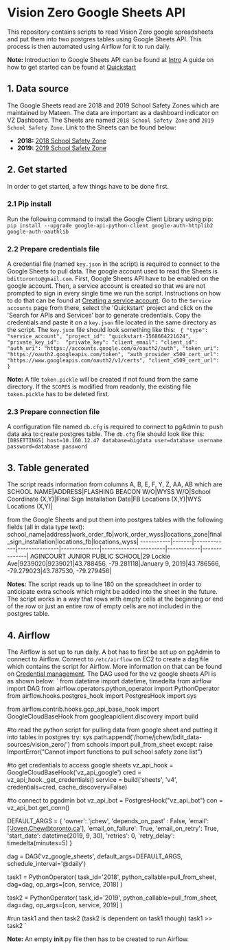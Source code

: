 # Vision Zero Google Sheets API 
This repository contains scripts to read Vision Zero google spreadsheets and put them into two postgres tables using Google Sheets API. This process is then automated using Airflow for it to run daily.

**Note:** 
Introduction to Google Sheets API can be found at [Intro](https://developers.google.com/sheets/api/guides/concepts)
A guide on how to get started can be found at [Quickstart](https://developers.google.com/sheets/api/quickstart/python)

## 1. Data source
The Google Sheets read are 2018 and 2019 School Safety Zones which are maintained by Mateen. The data are important as a dashboard indicator on VZ Dashboard. The Sheets are named `2018 School Safety Zone` and `2019 School Safety Zone`. Link to the Sheets can be found below:
- **2018:** [2018 School Safety Zone](https://docs.google.com/spreadsheets/d/16ZmWa6ZoIrJ9JW_aMveQsBM5vuGWq7zH0Vw_rvmSC7A/edit#gid=1848006623)
- **2019:** [2019 School Safety Zone](https://docs.google.com/spreadsheets/d/19JupdNNJSnHpO0YM5sHJWoEvKumyfhqaw-Glh61i2WQ/edit#gid=923156418)

## 2. Get started
In order to get started, a few things have to be done first.

### 2.1 Pip install
Run the following command to install the Google Client Library using pip:
`pip install --upgrade google-api-python-client google-auth-httplib2 google-auth-oauthlib`

### 2.2 Prepare credentials file
A credential file (named `key.json` in the script) is required to connect to the Google Sheets to pull data. The google account used to read the Sheets is `bdittoronto@gmail.com`. First, Google Sheets API have to be enabled on the google account. Then, a service account is created so that we are not prompted to sign in every single time we run the script. Instructions on how to do that can be found at [Creating a service account](https://github.com/googleapis/google-api-python-client/blob/master/docs/oauth-server.md#creating-a-service-account). Go to the `Service accounts` page from there, select the 'Quickstart' project and click on the 'Search for APIs and Services' bar to generate credentials. Copy the credentials and paste it on a `key.json` file located in the same directory as the script. The `key.json` file should look something like this:
`
{
    "type": "service_account",
    "project_id": "quickstart-1568664221624",
    "private_key_id": 
    "private_key":
    "client_email":
    "client_id": 
    "auth_uri": "https://accounts.google.com/o/oauth2/auth",
    "token_uri": "https://oauth2.googleapis.com/token",
    "auth_provider_x509_cert_url": "https://www.googleapis.com/oauth2/v1/certs",
    "client_x509_cert_url": 
  }`

**Note:** A file `token.pickle` will be created if not found from the same directory. If the `SCOPES` is modified from readonly, the existing file `token.pickle` has to be deleted first.

### 2.3 Prepare connection file
A configuration file named `db.cfg` is required to connect to pgAdmin to push data aka to create postgres table. The `db.cfg` file should look like this:
`
[DBSETTINGS]
host=10.160.12.47
database=bigdata
user=database username
password=database password
`

## 3. Table generated
The script reads information from columns A, B, E, F, Y, Z, AA, AB which are 
SCHOOL NAME|ADDRESS|FLASHING BEACON W/O|WYSS W/O|School Coordinate (X,Y)|Final Sign Installation Date|FB Locations (X,Y)|WYS Locations (X,Y)|

from the Google Sheets and put them into postgres tables with the following fields (all in data type text):
school_name|address|work_order_fb|work_order_wyss|locations_zone|final_sign_installation|locations_fb|locations_wyss|
-----------|-------|-------------|---------------|--------------|-----------------------|------------|--------------|
AGINCOURT JUNIOR PUBLIC SCHOOL|29 Lockie Ave|9239020|9239021|43.788456, -79.281118|January 9, 2019|43.786566, -79.279023|43.787530, -79.279456|

**Notes:** The script reads up to line 180 on the spreadsheet in order to anticipate extra schools which might be added into the sheet in the future. The script works in a way that rows with empty cells at the beginning or end of the row or just an entire row of empty cells are not included in the postgres table.

## 4. Airflow
The Airflow is set up to run daily. A bot has to first be set up on pgAdmin to connect to Airflow. Connect to `/etc/airflow` on EC2 to create a dag file which contains the script for Airflow. More information on that can be found on [Credential management](https://github.com/CityofToronto/bdit_team_wiki/wiki/Automating-Stuff#credential-management). The DAG used for the vz google sheets API is as shown below:
`
from datetime import datetime, timedelta
from airflow import DAG
from airflow.operators.python_operator import PythonOperator
from airflow.hooks.postgres_hook import PostgresHook
import sys

from airflow.contrib.hooks.gcp_api_base_hook import GoogleCloudBaseHook
from googleapiclient.discovery import build

#to read the python script for pulling data from google sheet and putting it into tables in postgres
try:
  sys.path.append('/home/jchew/bdit_data-sources/vision_zero/')
  from schools import pull_from_sheet
except:
  raise ImportError("Cannot import functions to pull school safety zone list")

#to get credentials to access google sheets
vz_api_hook = GoogleCloudBaseHook('vz_api_google')
cred = vz_api_hook._get_credentials()
service = build('sheets', 'v4', credentials=cred, cache_discovery=False)

#to connect to pgadmin bot
vz_api_bot = PostgresHook("vz_api_bot")
con = vz_api_bot.get_conn()

DEFAULT_ARGS = {
    'owner': 'jchew',
    'depends_on_past' : False,
    'email': ['Joven.Chew@toronto.ca'],
    'email_on_failure': True,
    'email_on_retry': True,
    'start_date': datetime(2019, 9, 30),
    'retries': 0,
    'retry_delay': timedelta(minutes=5)
}

dag = DAG('vz_google_sheets', default_args=DEFAULT_ARGS, schedule_interval='@daily')

task1 = PythonOperator(
    task_id='2018',
    python_callable=pull_from_sheet,
    dag=dag,
    op_args=[con, service, 2018]
    )

task2 = PythonOperator(
    task_id='2019',
    python_callable=pull_from_sheet,
    dag=dag,
    op_args=[con, service, 2019]
    )

#run task1 and then task2 (task2 is dependent on task1 though)
task1 >> task2
`

**Note:** An empty __init__.py file then has to be created to run Airflow. 
